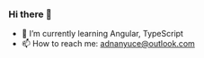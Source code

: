 ### Hi there 👋
- 🌱 I’m currently learning Angular, TypeScript
- 📫 How to reach me: adnanyuce@outlook.com

